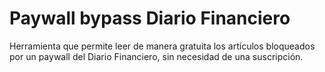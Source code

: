 # Paywall bypass Diario Financiero

Herramienta que permite leer de manera gratuita los artículos bloqueados por un paywall del Diario Financiero, sin necesidad de una suscripción.
